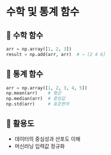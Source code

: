 # 수학 및 통계 함수

## 📌 수학 함수
```python
arr = np.array([1, 2, 3])
result = np.add(arr, arr)  # → [2 4 6]
```

## 📌 통계 함수
```python
arr = np.array([1, 2, 3, 4, 5])
np.mean(arr)    # 평균
np.median(arr)  # 중앙값
np.std(arr)     # 표준편차
```

## 🚀 활용도
- 데이터의 중심성과 산포도 이해
- 머신러닝 입력값 정규화

